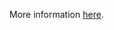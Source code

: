 More information [here](https://docs.paloaltonetworks.com/content/techdocs/en_US/prisma/prisma-cloud/prisma-cloud-code-security-policy-reference/azure-policies/azure-general-policies/ensure-that-java-version-is-the-latest-if-used-to-run-the-web-app.html).
